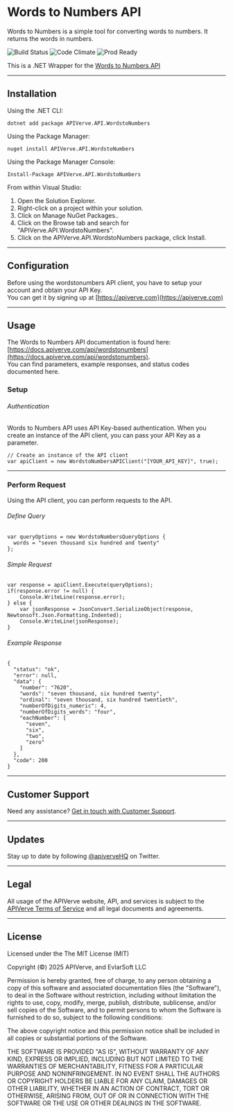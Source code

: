 Words to Numbers API
============

Words to Numbers is a simple tool for converting words to numbers. It returns the words in numbers.

![Build Status](https://img.shields.io/badge/build-passing-green)
![Code Climate](https://img.shields.io/badge/maintainability-B-purple)
![Prod Ready](https://img.shields.io/badge/production-ready-blue)

This is a .NET Wrapper for the [Words to Numbers API](https://apiverve.com/marketplace/api/wordstonumbers)

---

## Installation

Using the .NET CLI:
```
dotnet add package APIVerve.API.WordstoNumbers
```

Using the Package Manager:
```
nuget install APIVerve.API.WordstoNumbers
```

Using the Package Manager Console:
```
Install-Package APIVerve.API.WordstoNumbers
```

From within Visual Studio:

1. Open the Solution Explorer.
2. Right-click on a project within your solution.
3. Click on Manage NuGet Packages..
4. Click on the Browse tab and search for "APIVerve.API.WordstoNumbers".
5. Click on the APIVerve.API.WordstoNumbers package, click Install.


---

## Configuration

Before using the wordstonumbers API client, you have to setup your account and obtain your API Key.  
You can get it by signing up at [https://apiverve.com](https://apiverve.com)

---

## Usage

The Words to Numbers API documentation is found here: [https://docs.apiverve.com/api/wordstonumbers](https://docs.apiverve.com/api/wordstonumbers).  
You can find parameters, example responses, and status codes documented here.

### Setup

###### Authentication
Words to Numbers API uses API Key-based authentication. When you create an instance of the API client, you can pass your API Key as a parameter.

```
// Create an instance of the API client
var apiClient = new WordstoNumbersAPIClient("[YOUR_API_KEY]", true);
```

---


### Perform Request
Using the API client, you can perform requests to the API.

###### Define Query

```
var queryOptions = new WordstoNumbersQueryOptions {
  words = "seven thousand six hundred and twenty"
};
```

###### Simple Request

```
var response = apiClient.Execute(queryOptions);
if(response.error != null) {
	Console.WriteLine(response.error);
} else {
    var jsonResponse = JsonConvert.SerializeObject(response, Newtonsoft.Json.Formatting.Indented);
    Console.WriteLine(jsonResponse);
}
```

###### Example Response

```
{
  "status": "ok",
  "error": null,
  "data": {
    "number": "7620",
    "words": "seven thousand, six hundred twenty",
    "ordinal": "seven thousand, six hundred twentieth",
    "numberOfDigits_numeric": 4,
    "numberOfDigits_words": "four",
    "eachNumber": [
      "seven",
      "six",
      "two",
      "zero"
    ]
  },
  "code": 200
}
```

---

## Customer Support

Need any assistance? [Get in touch with Customer Support](https://apiverve.com/contact).

---

## Updates
Stay up to date by following [@apiverveHQ](https://twitter.com/apiverveHQ) on Twitter.

---

## Legal

All usage of the APIVerve website, API, and services is subject to the [APIVerve Terms of Service](https://apiverve.com/terms) and all legal documents and agreements.

---

## License
Licensed under the The MIT License (MIT)

Copyright (&copy;) 2025 APIVerve, and EvlarSoft LLC

Permission is hereby granted, free of charge, to any person obtaining a copy of this software and associated documentation files (the "Software"), to deal in the Software without restriction, including without limitation the rights to use, copy, modify, merge, publish, distribute, sublicense, and/or sell copies of the Software, and to permit persons to whom the Software is furnished to do so, subject to the following conditions:

The above copyright notice and this permission notice shall be included in all copies or substantial portions of the Software.

THE SOFTWARE IS PROVIDED "AS IS", WITHOUT WARRANTY OF ANY KIND, EXPRESS OR IMPLIED, INCLUDING BUT NOT LIMITED TO THE WARRANTIES OF MERCHANTABILITY, FITNESS FOR A PARTICULAR PURPOSE AND NONINFRINGEMENT. IN NO EVENT SHALL THE AUTHORS OR COPYRIGHT HOLDERS BE LIABLE FOR ANY CLAIM, DAMAGES OR OTHER LIABILITY, WHETHER IN AN ACTION OF CONTRACT, TORT OR OTHERWISE, ARISING FROM, OUT OF OR IN CONNECTION WITH THE SOFTWARE OR THE USE OR OTHER DEALINGS IN THE SOFTWARE.